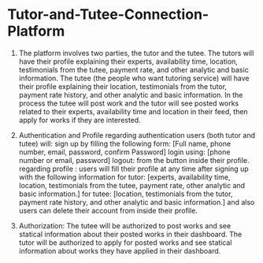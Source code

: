 # Tutor-and-Tutee-Connection-Platform
1) The platform involves two parties, the tutor and the tutee.
    The tutors will have their profile explaining their experts, availability time, location, testimonials from the tutee, payment rate, and other analytic and basic information.
    The tutee (the people who want tutoring service) will have their profile explaining their location,   testimonials from the tutor, payment rate history, and other analytic and basic information.
    In the process the tutee will post work and the tutor will see posted works related to their experts, availability time and location in their feed, then apply for works if they are interested.
 
2) Authentication and Profile
    regarding authentication users (both tutor and tutee) will:
      sign up by filling the following form: [Full name, phone number, email, password, confirm Password]
      login using: [phone number or email, password]
      logout: from the button inside their profile.
    regarding  profile : users will fill their profile at any time after signing up with the following information
      for tutor: [experts, availability time, location, testimonials from the tutee, payment rate, other analytic and basic information.]
      for tutee: [location, testimonials from the tutor, payment rate history, and other analytic and basic information.]
    and also users can delete their account from inside their profile.

3) Authorization:
    The tutee will be authorized to post works and see statical information  about their posted works in their dashboard.
    The tutor will be authorized to apply for posted works and see statical information  about works they have applied  in their dashboard.
